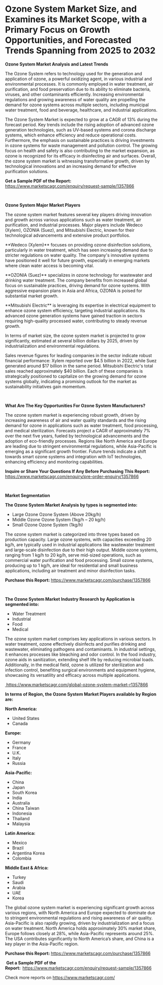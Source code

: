 <p><h1>Ozone System Market Size, and Examines its Market Scope, with a Primary Focus on Growth Opportunities, and Forecasted Trends Spanning from 2025 to 2032</h1></p><p><strong>Ozone System Market Analysis and Latest Trends</strong></p>
<p><p>The Ozone System refers to technology used for the generation and application of ozone, a powerful oxidizing agent, in various industrial and environmental processes. It is commonly employed in water treatment, air purification, and food preservation due to its ability to eliminate bacteria, viruses, and other contaminants efficiently. Increasing environmental regulations and growing awareness of water quality are propelling the demand for ozone systems across multiple sectors, including municipal water treatment, food and beverage, healthcare, and industrial applications.</p><p>The Ozone System Market is expected to grow at a CAGR of 13% during the forecast period. Key trends include the rising adoption of advanced ozone generation technologies, such as UV-based systems and corona discharge systems, which enhance efficiency and reduce operational costs. Furthermore, the emphasis on sustainable practices is driving investments in ozone systems for waste management and pollution control. The growing focus on health and safety is also contributing to the market expansion, as ozone is recognized for its efficacy in disinfecting air and surfaces. Overall, the ozone system market is witnessing transformative growth, driven by technological innovations and an increasing demand for effective purification solutions.</p></p>
<p><strong>Get a Sample PDF of the Report:&nbsp;</strong> <a href="https://www.marketscagr.com/enquiry/request-sample/1357866?utm_campaign=2326&utm_medium=2&utm_source=Github&utm_content=ia&utm_term=16022025&utm_id=ozone-system">https://www.marketscagr.com/enquiry/request-sample/1357866</a></p>
<p>&nbsp;</p>
<p><strong>Ozone System Major Market Players</strong></p>
<p><p>The ozone system market features several key players driving innovation and growth across various applications such as water treatment, air purification, and industrial processes. Major players include Wedeco (Xylem), OZONIA (Suez), and Mitsubishi Electric, known for their technological advancements and extensive product portfolios.</p><p>**Wedeco (Xylem)** focuses on providing ozone disinfection solutions, particularly in water treatment, which has seen increasing demand due to stricter regulations on water quality. The company's innovative systems have positioned it well for future growth, especially in emerging markets where clean water access is becoming vital.</p><p>**OZONIA (Suez)** specializes in ozone technology for wastewater and drinking water treatment. The company benefits from increased global focus on sustainable practices, driving demand for ozone systems. With aggressive expansion plans in Asia and Africa, OZONIA is poised for substantial market growth.</p><p>**Mitsubishi Electric** is leveraging its expertise in electrical equipment to enhance ozone system efficiency, targeting industrial applications. Its advanced ozone generation systems have gained traction in sectors requiring high-quality processed water, contributing to steady revenue growth.</p><p>In terms of market size, the ozone system market is projected to grow significantly, estimated at several billion dollars by 2025, driven by industrialization and environmental regulations.</p><p>Sales revenue figures for leading companies in the sector indicate robust financial performance: Xylem reported over $4.5 billion in 2022, while Suez generated around $17 billion in the same period. Mitsubishi Electric's total sales reached approximately $40 billion. Each of these companies is strategically positioned to capitalize on the growing demand for ozone systems globally, indicating a promising outlook for the market as sustainability initiatives gain momentum.</p></p>
<p>&nbsp;</p>
<p><strong>What Are The Key Opportunities For Ozone System Manufacturers?</strong></p>
<p><p>The ozone system market is experiencing robust growth, driven by increasing awareness of air and water quality standards and the rising demand for ozone in applications such as water treatment, food processing, and medical sterilization. Forecasts project a CAGR of approximately 7% over the next five years, fueled by technological advancements and the adoption of eco-friendly processes. Regions like North America and Europe are leading due to stringent environmental regulations, while Asia-Pacific is emerging as a significant growth frontier. Future trends indicate a shift towards smart ozone systems and integration with IoT technologies, enhancing efficiency and monitoring capabilities.</p></p>
<p><strong>Inquire or Share Your Questions If Any Before Purchasing This Report:</strong> <a href="https://www.marketscagr.com/enquiry/pre-order-enquiry/1357866?utm_campaign=2326&utm_medium=2&utm_source=Github&utm_content=ia&utm_term=16022025&utm_id=ozone-system">https://www.marketscagr.com/enquiry/pre-order-enquiry/1357866</a></p>
<p>&nbsp;</p>
<p><strong>Market Segmentation</strong></p>
<p><strong>The Ozone System Market Analysis by types is segmented into:</strong></p>
<p><ul><li>Large Ozone Ozone System (Above 20kg/h)</li><li>Middle Ozone Ozone System (1kg/h – 20 kg/h)</li><li>Small Ozone Ozone System (1kg/h)</li></ul></p>
<p><p>The ozone system market is categorized into three types based on production capacity. Large ozone systems, with capacities exceeding 20 kg/h, are typically used in industrial applications like wastewater treatment and large-scale disinfection due to their high output. Middle ozone systems, ranging from 1 kg/h to 20 kg/h, serve mid-sized operations, such as commercial water purification and food processing. Small ozone systems, producing up to 1 kg/h, are ideal for residential and small business applications, including air treatment and minor disinfection tasks.</p></p>
<p><strong>Purchase this Report:&nbsp;</strong><a href="https://www.marketscagr.com/purchase/1357866?utm_campaign=2326&utm_medium=2&utm_source=Github&utm_content=ia&utm_term=16022025&utm_id=ozone-system">https://www.marketscagr.com/purchase/1357866</a></p>
<p>&nbsp;</p>
<p><strong>The Ozone System Market Industry Research by Application is segmented into:</strong></p>
<p><ul><li>Water Treatment</li><li>Industrial</li><li>Food</li><li>Medical</li></ul></p>
<p><p>The ozone system market comprises key applications in various sectors. In water treatment, ozone effectively disinfects and purifies drinking and wastewater, eliminating pathogens and contaminants. In industrial settings, it enhances processes like bleaching and odor control. In the food industry, ozone aids in sanitization, extending shelf life by reducing microbial loads. Additionally, in the medical field, ozone is utilized for sterilization and infection control, benefiting surgical environments and equipment hygiene, showcasing its versatility and efficacy across multiple applications.</p></p>
<p><a href="https://www.marketscagr.com/global-ozone-system-market-r1357866?utm_campaign=2326&utm_medium=2&utm_source=Github&utm_content=ia&utm_term=16022025&utm_id=ozone-system">&nbsp;https://www.marketscagr.com/global-ozone-system-market-r1357866</a></p>
<p><strong>In terms of Region, the Ozone System Market Players available by Region are:</strong></p>
<p>
    <p> <strong> North America: </strong>
        <ul>
            <li>United States</li>
            <li>Canada</li>
        </ul>
        </p> 
    <p> <strong> Europe: </strong>
        <ul>
            <li>Germany</li>
            <li>France</li>
            <li>U.K.</li>
            <li>Italy</li>
            <li>Russia</li>
        </ul>
        </p> 
    <p> <strong> Asia-Pacific: </strong>
        <ul>
            <li>China</li>
            <li>Japan</li>
            <li>South Korea</li>
            <li>India</li>
            <li>Australia</li>
            <li>China Taiwan</li>
            <li>Indonesia</li>
            <li>Thailand</li>
            <li>Malaysia</li>
        </ul>
        </p> 
    <p> <strong> Latin America: </strong>
        <ul>
            <li>Mexico</li>
            <li>Brazil</li>
            <li>Argentina Korea</li>
            <li>Colombia</li>
        </ul>
        </p> 
    <p> <strong> Middle East & Africa: </strong>
        <ul>
            <li>Turkey</li>
            <li>Saudi</li>
            <li>Arabia</li>
            <li>UAE</li>
            <li>Korea</li>
        </ul>
    </p>
    </p>
<p><p>The global ozone system market is experiencing significant growth across various regions, with North America and Europe expected to dominate due to stringent environmental regulations and rising awareness of air quality. Asia-Pacific is also rapidly growing, driven by industrialization and a focus on water treatment. North America holds approximately 30% market share, Europe follows closely at 28%, while Asia-Pacific represents around 25%. The USA contributes significantly to North America’s share, and China is a key player in the Asia-Pacific region.</p></p>
<p><strong>Purchase this Report: </strong><a href="https://www.marketscagr.com/purchase/1357866?utm_campaign=2326&utm_medium=2&utm_source=Github&utm_content=ia&utm_term=16022025&utm_id=ozone-system">https://www.marketscagr.com/purchase/1357866</a></p>
<p>&nbsp;<strong>Get a Sample PDF of the Report:&nbsp;&nbsp;</strong><a href="https://www.marketscagr.com/enquiry/request-sample/1357866?utm_campaign=2326&utm_medium=2&utm_source=Github&utm_content=ia&utm_term=16022025&utm_id=ozone-system">https://www.marketscagr.com/enquiry/request-sample/1357866</a></p>
<p><strong></strong></p>
<p>Check more reports on <a href="https://www.marketscagr.com/?utm_campaign=2326&utm_medium=2&utm_source=Github&utm_content=ia&utm_term=16022025&utm_id=ozone-system">https://www.marketscagr.com/</a></p>